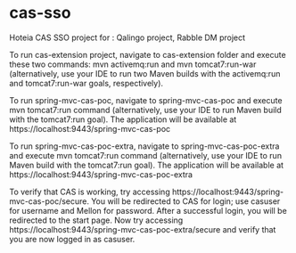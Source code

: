 cas-sso
=======

Hoteia CAS SSO project for : Qalingo project, Rabble DM project

To run cas-extension project, navigate to cas-extension folder and execute these two commands: mvn activemq:run and mvn tomcat7:run-war
(alternatively, use your IDE to run two Maven builds with the activemq:run and tomcat7:run-war goals, respectively).

To run spring-mvc-cas-poc, navigate to spring-mvc-cas-poc and execute mvn tomcat7:run command
(alternatively, use your IDE to run Maven build with the tomcat7:run goal). The application will be available at https://localhost:9443/spring-mvc-cas-poc

To run spring-mvc-cas-poc-extra, navigate to spring-mvc-cas-poc-extra and execute mvn tomcat7:run command
(alternatively, use your IDE to run Maven build with the tomcat7:run goal). The application will be available at https://localhost:9443/spring-mvc-cas-poc-extra

To verify that CAS is working, try accessing https://localhost:9443/spring-mvc-cas-poc/secure. You will be redirected to CAS for login;
use casuser for username and Mellon for password. After a successful login, you will be redirected to the start page.
Now try accessing https://localhost:9443/spring-mvc-cas-poc-extra/secure and verify that you are now logged in as casuser.
